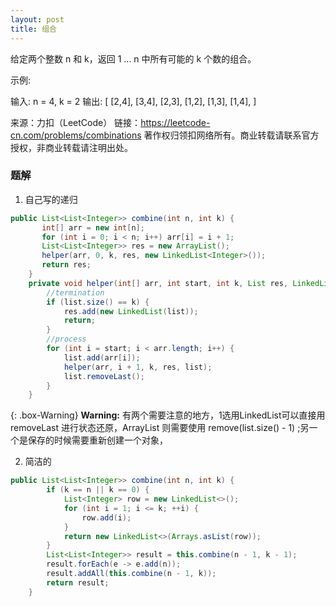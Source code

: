 ```yaml
---
layout: post
title: 组合
---
```

给定两个整数 n 和 k，返回 1 ... n 中所有可能的 k 个数的组合。

示例:

输入: n = 4, k = 2
输出:
[
  [2,4],
  [3,4],
  [2,3],
  [1,2],
  [1,3],
  [1,4],
]

来源：力扣（LeetCode）
链接：https://leetcode-cn.com/problems/combinations
著作权归领扣网络所有。商业转载请联系官方授权，非商业转载请注明出处。

### 题解
1. 自己写的递归

``` java
public List<List<Integer>> combine(int n, int k) {
       int[] arr = new int[n];
       for (int i = 0; i < n; i++) arr[i] = i + 1;
       List<List<Integer>> res = new ArrayList();
       helper(arr, 0, k, res, new LinkedList<Integer>());
       return res;
    }
    private void helper(int[] arr, int start, int k, List res, LinkedList list) {
        //termination
        if (list.size() == k) {
            res.add(new LinkedList(list));
            return;
        }
        //process
        for (int i = start; i < arr.length; i++) {
            list.add(arr[i]);
            helper(arr, i + 1, k, res, list);
            list.removeLast();
        }
    }
```   

{: .box-Warning}
**Warning:** 有两个需要注意的地方，1选用LinkedList可以直接用 removeLast 进行状态还原，ArrayList 则需要使用 remove(list.size() - 1) ;另一个是保存的时候需要重新创建一个对象，


2. 简洁的

``` java
public List<List<Integer>> combine(int n, int k) {
        if (k == n || k == 0) {
            List<Integer> row = new LinkedList<>();
            for (int i = 1; i <= k; ++i) {
                row.add(i);
            }
            return new LinkedList<>(Arrays.asList(row));
        }
        List<List<Integer>> result = this.combine(n - 1, k - 1);
        result.forEach(e -> e.add(n));
        result.addAll(this.combine(n - 1, k));
        return result;
    }
```   
